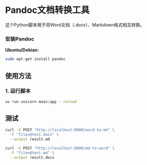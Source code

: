 # Pandoc文档转换工具

这个Python脚本用于将Word文档（.docx）、Markdown格式相互转换。

### 安装Pandoc

**Ubuntu/Debian:**
```bash
sudo apt-get install pandoc
```

## 使用方法

### 1. 运行脚本

```bash
uv run uvicorn main:app --reload

```

## 测试

```bash
curl -X POST "http://localhost:8000/word-to-md" \
  -F "file=@test.docx" \
  --output result.md

curl -X POST "http://localhost:8000/md-to-word" \
  -F "file=@test.md" \
  --output result.docx
  
```